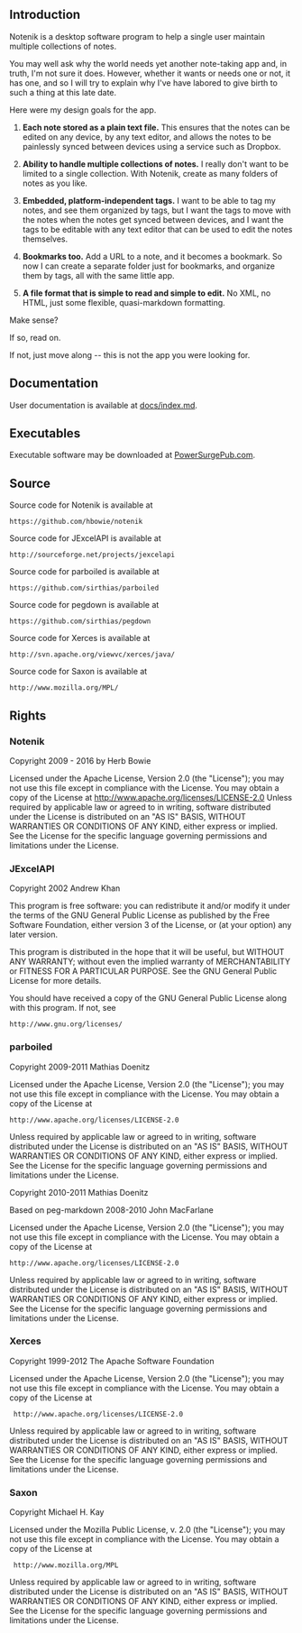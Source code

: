 Introduction
------------

Notenik is a desktop software program to help a single user maintain multiple collections of notes.

You may well ask why the world needs yet another note-taking app and, in truth, I'm not sure it does. However, whether it wants or needs one or not, it has one, and so I will try to explain why I've have labored to give birth to such a thing at this late date. 

Here were my design goals for the app. 

1. **Each note stored as a plain text file.** This ensures that the notes can be edited on any device, by any text editor, and allows the notes to be painlessly synced between devices using a service such as Dropbox.

2. **Ability to handle multiple collections of notes.** I really don't want to be limited to a single collection. With Notenik, create as many folders of notes as you like. 

3. **Embedded, platform-independent tags.** I want to be able to tag my notes, and see them organized by tags, but I want the tags to move with the notes when the notes get synced between devices, and I want the tags to be editable with any text editor that can be used to edit the notes themselves. 

4. **Bookmarks too.** Add a URL to a note, and it becomes a bookmark. So now I can create a separate folder just for bookmarks, and organize them by tags, all with the same little app. 

5. **A file format that is simple to read and simple to edit.** No XML, no HTML, just some flexible, quasi-markdown formatting. 

Make sense?

If so, read on. 

If not, just move along -- this is not the app you were looking for. 


Documentation
-------------

User documentation is available at [docs/index.md](docs/index.md).

Executables
-----------

Executable software may be downloaded at [PowerSurgePub.com](http://www.powersurgepub.com).

Source
------

Source code for Notenik is available at

	https://github.com/hbowie/notenik
	

Source code for JExcelAPI is available at

	http://sourceforge.net/projects/jexcelapi
	
Source code for parboiled is available at

	https://github.com/sirthias/parboiled
	
Source code for pegdown is available at
 
	https://github.com/sirthias/pegdown

Source code for Xerces is available at

	http://svn.apache.org/viewvc/xerces/java/

Source code for Saxon is available at

	http://www.mozilla.org/MPL/

Rights
------

### Notenik

Copyright 2009 - 2016 by Herb Bowie

Licensed under the Apache License, Version 2.0 (the "License"); you may not use this file except in compliance with the License. You may obtain a copy of the License at http://www.apache.org/licenses/LICENSE-2.0 Unless required by applicable law or agreed to in writing, software distributed under the License is distributed on an "AS IS" BASIS, WITHOUT WARRANTIES OR CONDITIONS OF ANY KIND, either express or implied. See the License for the specific language governing permissions and limitations under the License.


### JExcelAPI

Copyright 2002 Andrew Khan

This program is free software: you can redistribute it and/or modify
it under the terms of the GNU General Public License as published by
the Free Software Foundation, either version 3 of the License, or
(at your option) any later version.

This program is distributed in the hope that it will be useful,
but WITHOUT ANY WARRANTY; without even the implied warranty of
MERCHANTABILITY or FITNESS FOR A PARTICULAR PURPOSE.  See the
GNU General Public License for more details.

You should have received a copy of the GNU General Public License
along with this program.  If not, see

	http://www.gnu.org/licenses/
	
### parboiled

Copyright 2009-2011 Mathias Doenitz

Licensed under the Apache License, Version 2.0 (the "License");
you may not use this file except in compliance with the License.
You may obtain a copy of the License at

	http://www.apache.org/licenses/LICENSE-2.0

Unless required by applicable law or agreed to in writing, software
distributed under the License is distributed on an "AS IS" BASIS,
WITHOUT WARRANTIES OR CONDITIONS OF ANY KIND, either express or implied.
See the License for the specific language governing permissions and
limitations under the License.
	
Copyright 2010-2011 Mathias Doenitz

Based on peg-markdown 2008-2010 John MacFarlane

Licensed under the Apache License, Version 2.0 (the "License");
you may not use this file except in compliance with the License.
You may obtain a copy of the License at

	http://www.apache.org/licenses/LICENSE-2.0

Unless required by applicable law or agreed to in writing, software
distributed under the License is distributed on an "AS IS" BASIS,
WITHOUT WARRANTIES OR CONDITIONS OF ANY KIND, either express or implied.
See the License for the specific language governing permissions and
limitations under the License.

### Xerces

Copyright 1999-2012 The Apache Software Foundation

Licensed under the Apache License, Version 2.0 (the "License");
you may not use this file except in compliance with the License.
You may obtain a copy of the License at

	 http://www.apache.org/licenses/LICENSE-2.0

Unless required by applicable law or agreed to in writing, software
distributed under the License is distributed on an "AS IS" BASIS,
WITHOUT WARRANTIES OR CONDITIONS OF ANY KIND, either express or implied.
See the License for the specific language governing permissions and
limitations under the License.

### Saxon

Copyright Michael H. Kay

Licensed under the Mozilla Public License, v. 2.0 (the "License");
you may not use this file except in compliance with the License.
You may obtain a copy of the License at

	 http://www.mozilla.org/MPL

Unless required by applicable law or agreed to in writing, software
distributed under the License is distributed on an "AS IS" BASIS,
WITHOUT WARRANTIES OR CONDITIONS OF ANY KIND, either express or implied.
See the License for the specific language governing permissions and
limitations under the License.
